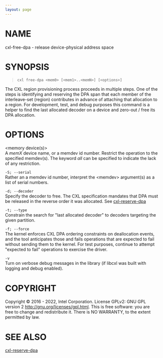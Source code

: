 ```yaml
---
layout: page
---
```


# NAME

cxl-free-dpa - release device-physical address space

# SYNOPSIS

>     cxl free-dpa <mem0> [<mem1>..<memN>] [<options>]

The CXL region provisioning process proceeds in multiple steps. One of
the steps is identifying and reserving the DPA span that each member of
the interleave-set (region) contributes in advance of attaching that
allocation to a region. For development, test, and debug purposes this
command is a helper to find the last allocated decoder on a device and
zero-out / free its DPA allocation.

# OPTIONS

\<memory device(s)\>  
A *memX* device name, or a memdev id number. Restrict the operation to
the specified memdev(s). The keyword *all* can be specified to indicate
the lack of any restriction.

`-S; --serial`  
Rather an a memdev id number, interpret the \<memdev\> argument(s) as a
list of serial numbers.

`-d; --decoder`  
Specify the decoder to free. The CXL specification mandates that DPA
must be released in the reverse order it was allocated. See
[cxl-reserve-dpa](cxl-reserve-dpa)

`-t; --type`  
Constrain the search for "last allocated decoder" to decoders targeting
the given partition.

`-f; --force`  
The kernel enforces CXL DPA ordering constraints on deallocation events,
and the tool anticipates those and fails operations that are expected to
fail without sending them to the kernel. For test purposes, continue to
attempt "expected to fail" operations to exercise the driver.

`-v`  
Turn on verbose debug messages in the library (if libcxl was built with
logging and debug enabled).

# COPYRIGHT

Copyright © 2016 - 2022, Intel Corporation. License GPLv2: GNU GPL
version 2 <http://gnu.org/licenses/gpl.html>. This is free software: you
are free to change and redistribute it. There is NO WARRANTY, to the
extent permitted by law.

# SEE ALSO

[cxl-reserve-dpa](cxl-reserve-dpa)
